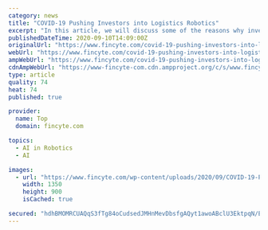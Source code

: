 ```yaml
---
category: news
title: "COVID-19 Pushing Investors into Logistics Robotics"
excerpt: "In this article, we will discuss some of the reasons why investors are hot for logistics robots and how these technological advancements as"
publishedDateTime: 2020-09-10T14:09:00Z
originalUrl: "https://www.fincyte.com/covid-19-pushing-investors-into-logistics-robotics/"
webUrl: "https://www.fincyte.com/covid-19-pushing-investors-into-logistics-robotics/"
ampWebUrl: "https://www.fincyte.com/covid-19-pushing-investors-into-logistics-robotics/?amp"
cdnAmpWebUrl: "https://www-fincyte-com.cdn.ampproject.org/c/s/www.fincyte.com/covid-19-pushing-investors-into-logistics-robotics/?amp"
type: article
quality: 74
heat: 74
published: true

provider:
  name: Top
  domain: fincyte.com

topics:
  - AI in Robotics
  - AI

images:
  - url: "https://www.fincyte.com/wp-content/uploads/2020/09/COVID-19-Pushing-Investors-into-Logistics-Robotics.jpg"
    width: 1350
    height: 900
    isCached: true

secured: "hdhBMOMRCUAQqS3fTg84oCudsedJMHnMevDbsfgAQyt1awoABclU3EktpqN/EhpuVoWeahUjtBy+y2kkYcVja4hiuCaDOcQCpAI4YALyUigsZ72JJdlU7K1Vwsa646OpB7nkUHvNscLMla3Fnq4N8VGc8Rb1fpzfX4GJZMTaBnMDm4ong4pPGocC2xGskpD30LAmBhtbQ0PKTT9v8GsURNnkJodAWmcUA3IBIkwNHqULB7I+ijUTCZE/wu+t7nHyLroRkcDdp7STjnhY837C55Nm+DnngTYpBqOcYktHPsNiMmb9M7E514H/6ic8X0CeAONyHe0D/GMzXCzIR7THWyZwtTUX04OGZkvTpeBY8+8=;aoK52DPSTkoQFRCkTB9ONw=="
---
```


